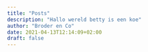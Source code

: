 ```yaml
---
title: "Posts"
description: "Hallo wereld betty is een koe"
author: "Broder en Co"
date: 2021-04-13T12:14:09+02:00
draft: false
---
```

